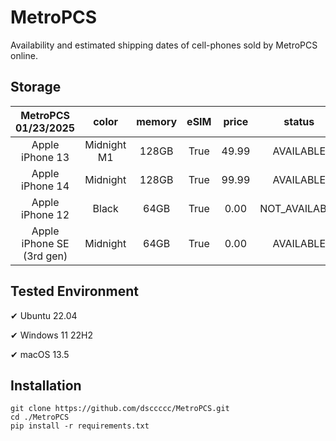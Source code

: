 # MetroPCS
Availability and estimated shipping dates of cell-phones sold by MetroPCS online.
## Storage
|MetroPCS 01/23/2025|color|memory|eSIM|price|status|shipping from|shipping to|
|:--:|:--:|:--:|:--:|:--:|:--:|:--:|:--:|
|Apple iPhone 13|Midnight M1|128GB|True|49.99|AVAILABLE|01/22/2025|01/27/2025|
|Apple iPhone 14|Midnight|128GB|True|99.99|AVAILABLE|01/22/2025|01/27/2025|
|Apple iPhone 12|Black|64GB|True|0.00|NOT_AVAILABLE|01/29/2025|02/04/2025|
|Apple iPhone SE (3rd gen)|Midnight|64GB|True|0.00|AVAILABLE|01/22/2025|01/27/2025|

## Tested Environment
✔ Ubuntu 22.04

✔ Windows 11 22H2

✔ macOS 13.5
## Installation
```
git clone https://github.com/dsccccc/MetroPCS.git
cd ./MetroPCS
pip install -r requirements.txt
```
